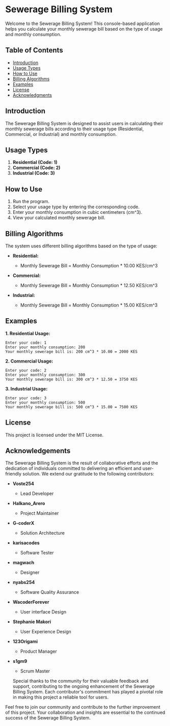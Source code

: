# Sewerage Billing System

Welcome to the Sewerage Billing System! This console-based application helps you calculate your monthly sewerage bill based on the type of usage and monthly consumption.

## Table of Contents
- [Introduction](#introduction)
- [Usage Types](#usage-types)
- [How to Use](#how-to-use)
- [Billing Algorithms](#billing-algorithms)
- [Examples](#examples)
- [License](#license)
- [Acknowledgments](#acknowledgments)

## Introduction

The Sewerage Billing System is designed to assist users in calculating their monthly sewerage bills according to their usage type (Residential, Commercial, or Industrial) and monthly consumption.

## Usage Types

1. **Residential (Code: 1)**
2. **Commercial (Code: 2)**
3. **Industrial (Code: 3)**

## How to Use

1. Run the program.
2. Select your usage type by entering the corresponding code.
3. Enter your monthly consumption in cubic centimeters (cm^3).
4. View your calculated monthly sewerage bill.

## Billing Algorithms

The system uses different billing algorithms based on the type of usage:

- **Residential:**
  - Monthly Sewerage Bill = Monthly Consumption * 10.00 KES/cm^3

- **Commercial:**
  - Monthly Sewerage Bill = Monthly Consumption * 12.50 KES/cm^3

- **Industrial:**
  - Monthly Sewerage Bill = Monthly Consumption * 15.00 KES/cm^3

## Examples

**1. Residential Usage:**
```plaintext
Enter your code: 1
Enter your monthly consumption: 200
Your monthly sewerage bill is: 200 cm^3 * 10.00 = 2000 KES
```
**2. Commercial Usage:**
```plaintext
Enter your code: 2
Enter your monthly consumption: 300
Your monthly sewerage bill is: 300 cm^3 * 12.50 = 3750 KES
```

**3. Industrial Usage:**
```plaintext
Enter your code: 3
Enter your monthly consumption: 500
Your monthly sewerage bill is: 500 cm^3 * 15.00 = 7500 KES
```

## License

This project is licensed under the MIT License.

## Acknowledgements
The Sewerage Billing System is the result of collaborative efforts and the dedication of individuals committed to delivering an efficient and user-friendly solution. We extend our gratitude to the following contributors:

- **Voste254**
  - Lead Developer

- **Halkano_Arero**
  - Project Maintainer

- **G-coderX**
  - Solution Architecture

- **karisacodes**
  - Software Tester

- **magwach**
  - Designer

- **nyabs254**
  - Software Quality Assurance

- **WacoderForever**
  - User interface Design

- **Stephanie Makori**
  - User Experience Design

- **123Origami**
  - Product Manager

- **s1gm9**
  - Scrum Master

  Special thanks to the community for their valuable feedback and support, contributing to the ongoing enhancement of the Sewerage Billing System. Each contributor's commitment has played a pivotal role in making this project a reliable tool for users.

Feel free to join our community and contribute to the further improvement of this project. Your collaboration and insights are essential to the continued success of the Sewerage Billing System.


